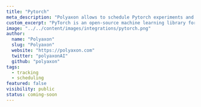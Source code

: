 ```yaml
---
title: "Pytorch"
meta_description: "Polyaxon allows to schedule Pytorch experiments and Pytorch distributed experiments, and supports tracking metrics, outputs, and models natively."
custom_excerpt: "PyTorch is an open-source machine learning library for Python, based on Torch, used for applications such as natural language processing. It is primarily developed by Facebook's artificial-intelligence research group, and Uber's Pyro software for probabilistic programming is built on it."
image: "../../content/images/integrations/pytorch.png"
author:
  name: "Polyaxon"
  slug: "Polyaxon"
  website: "https://polyaxon.com"
  twitter: "polyaxonAI"
  github: "polyaxon"
tags: 
  - tracking
  - scheduling
featured: false
visibility: public
status: coming-soon
---
```

